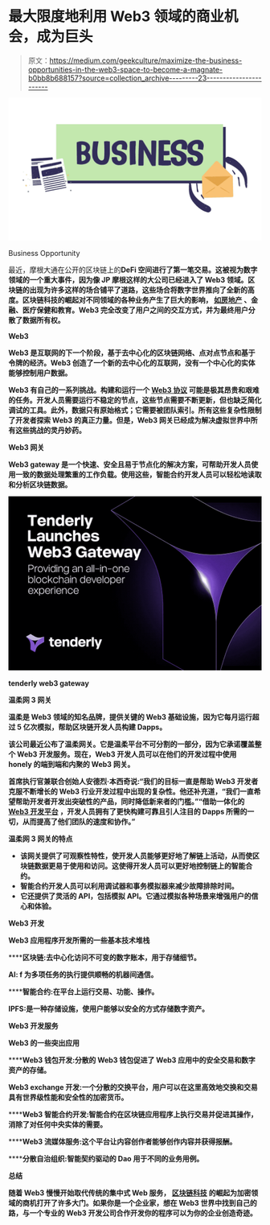 # 最大限度地利用 Web3 领域的商业机会，成为巨头

> 原文：<https://medium.com/geekculture/maximize-the-business-opportunities-in-the-web3-space-to-become-a-magnate-b0bb8b688157?source=collection_archive---------23----------------------->

![](img/d14c6d14f81714eb236e9ac6abd39e39.png)

Business Opportunity

最近，摩根大通在公开的区块链上的[](https://www.blockchainappfactory.com/defi-lending-and-borrowing-platform-development?utm_source=srinivasan&utm_medium=medium&utm_campaign=08nov2022)**DeFi 空间进行了第一笔交易。这被视为数字领域的一个重大事件，因为像 JP 摩根这样的大公司已经进入了 Web3 领域。区块链的出现为许多这样的场合铺平了道路，这些场合将数字世界推向了全新的高度。区块链科技的崛起对不同领域的各种业务产生了巨大的影响， [**如房地产**](https://www.blockchainappfactory.com/real-estate-tokenization?utm_source=srinivasan&utm_medium=medium&utm_campaign=08nov2022) 、金融、医疗保健和教育。Web3 完全改变了用户之间的交互方式，并为最终用户分散了数据所有权。**

****Web3****

**Web3 是互联网的下一个阶段，基于去中心化的区块链网络、点对点节点和基于令牌的经济。Web3 创造了一个新的去中心化的互联网，没有一个中心化的实体能够控制用户数据。**

**Web3 有自己的一系列挑战。构建和运行一个 [**Web3 协议**](https://en.wikipedia.org/wiki/Web3) 可能是极其昂贵和艰难的任务。开发人员需要运行不稳定的节点，这些节点需要不断更新，但也缺乏简化调试的工具。此外，数据只有原始格式；它需要被团队索引。所有这些复杂性限制了开发者探索 Web3 的真正力量。但是，Web3 网关已经成为解决虚拟世界中所有这些挑战的灵丹妙药。**

****Web3 网关****

**Web3 gateway 是一个快速、安全且易于节点化的解决方案，可帮助开发人员使用一致的数据处理繁重的工作负载。使用这些，智能合约开发人员可以轻松地读取和分析区块链数据。**

**![](img/5e8040cf55adf1f0d4559c3c5254df91.png)**

**tenderly web3 gateway**

****温柔网 3 网关****

**温柔是 Web3 领域的知名品牌，提供关键的 Web3 基础设施，因为它每月运行超过 5 亿次模拟，帮助区块链开发人员构建 Dapps。**

**该公司最近公布了温柔网关。它是温柔平台不可分割的一部分，因为它承诺覆盖整个 Web3 开发服务。现在，Web3 开发人员可以在他们的开发过程中使用 honely 的端到端和内聚的 Web3 网关。**

**[](https://tenderly.co/)**首席执行官兼联合创始人安德烈·本西奇说:“我们的目标一直是帮助 Web3 开发者克服不断增长的 Web3 行业开发过程中出现的复杂性。他还补充道，“我们一直希望帮助开发者开发出突破性的产品，同时降低新来者的门槛。”“借助一体化的 [**Web3 开发平台**](https://www.blockchainappfactory.com/web3-development-solutions?utm_source=srinivasan&utm_medium=medium&utm_campaign=08nov2022) ，开发人员拥有了更快构建可靠且引人注目的 Dapps 所需的一切，从而提高了他们团队的速度和协作。”****

******温柔网 3 网关的特点******

*   ****该网关提供了可观察性特性，使开发人员能够更好地了解链上活动，从而使区块链数据更易于使用和访问。这使得开发人员可以更好地控制链上的智能合约。****
*   ****智能合约开发人员可以利用调试器和事务模拟器来减少故障排除时间。****
*   ****它还提供了灵活的 API，包括模拟 API。它通过模拟各种场景来增强用户的信心和体验。****

******Web3 开发******

****Web3 应用程序开发所需的一些基本技术堆栈****

******区块链:**去中心化访问不可变的数字账本，用于存储细节。****

******AI: f** 为多项任务的执行提供顺畅的机器间通信。****

******智能合约:**在平台上运行交易、功能、操作。****

******IPFS:是一种存储设施，使用户能够以安全的方式存储数字资产。******

******Web3 开发服务******

****Web3 的一些突出应用****

******Web3 钱包开发:**分散的 Web3 钱包促进了 Web3 应用中的安全交易和数字资产的存储。****

******Web3 exchange 开发:一个分散的**交换平台，用户可以在这里高效地交换和交易具有世界级性能和安全性的加密货币。****

******Web3 智能合约开发:**智能合约在区块链应用程序上执行交易并促进其操作，消除了对任何中央实体的需要。****

******Web3 流媒体服务:**这个平台让内容创作者能够创作内容并获得报酬。****

******分散自治组织:**智能契约驱动的 Dao 用于不同的业务用例。****

******总结******

****随着 Web3 慢慢开始取代传统的集中式 Web 服务， [**区块链科技**](https://www.blockchainappfactory.com/) 的崛起为加密领域的商机打开了许多大门。如果你是一个企业家，想在 Web3 世界中找到自己的路，与一个专业的 Web3 开发公司合作开发你的程序可以为你的企业创造奇迹。****